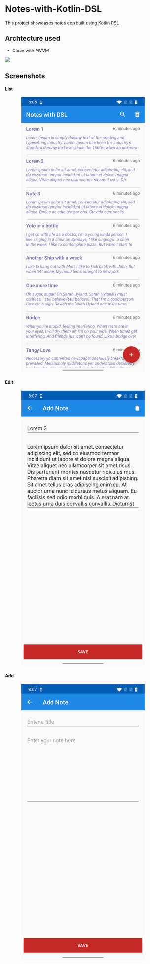 # Notes-with-Kotlin-DSL
This project showcases notes app built using Kotlin DSL

## Archtecture used
- Clean with MVVM 

![]("/snaps/notes_arch.png)

## Screenshots
#### List
<div align="center">
    <img src="/snaps/notes_1.png" width="400px"</img>
</div>

#### Edit
<div align="center">
    <img src="/snaps/note_2.png" width="400px"</img>
</div>

#### Add
<div align="center">
    <img src="/snaps/note_3.png" width="400px"</img>
</div>
